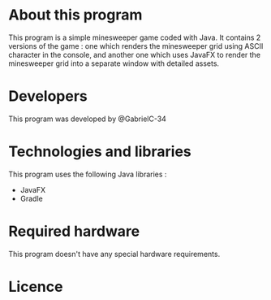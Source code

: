# About this program
This program is a simple minesweeper game coded with Java. It contains 2 versions of the game : one which renders the minesweeper grid using ASCII character in the console, and another one which uses JavaFX to render the minesweeper grid into a separate window with detailed assets.

# Developers
This program was developed by @GabrielC-34

# Technologies and libraries
This program uses the following Java libraries :
- JavaFX
- Gradle

# Required hardware
This program doesn't have any special hardware requirements.

# Licence
